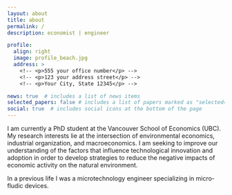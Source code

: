 ```yaml
---
layout: about
title: about
permalink: /
description: economist | engineer

profile:
  align: right
  image: profile_beach.jpg
  address: >
    <!-- <p>555 your office number</p> -->
    <!-- <p>123 your address street</p> -->
    <!-- <p>Your City, State 12345</p> -->

news: true  # includes a list of news items
selected_papers: false # includes a list of papers marked as "selected={true}"
social: true  # includes social icons at the bottom of the page
---
```


I am currently a PhD student at the Vancouver School of Economics (UBC). My research interests lie at the intersection of environmental economics, industrial organization, and macroeconomics. I am seeking to improve our understanding of the factors that influence technological innovation and adoption in order to develop strategies to reduce the negative impacts of economic activity on the natural environment.

In a previous life I was a microtechnology engineer specializing in micro-fludic devices.
